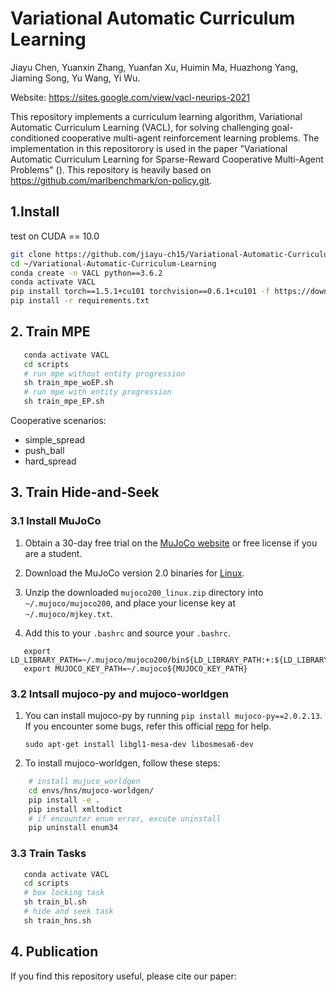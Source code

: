 # Variational Automatic Curriculum Learning

Jiayu Chen, Yuanxin Zhang, Yuanfan Xu, Huimin Ma, Huazhong Yang, Jiaming Song, Yu Wang, Yi Wu.

Website: https://sites.google.com/view/vacl-neurips-2021

This repository implements a curriculum learning algorithm, Variational Automatic Curriculum Learning (VACL), for solving challenging goal-conditioned cooperative multi-agent reinforcement learning problems. The implementation in this repositorory is used in the paper "Variational Automatic Curriculum Learning for Sparse-Reward Cooperative Multi-Agent Problems" (). This repository is heavily based on https://github.com/marlbenchmark/on-policy.git.

## 1.Install

test on CUDA == 10.0

```Bash
git clone https://github.com/jiayu-ch15/Variational-Automatic-Curriculum-Learning.git
cd ~/Variational-Automatic-Curriculum-Learning
conda create -n VACL python==3.6.2
conda activate VACL
pip install torch==1.5.1+cu101 torchvision==0.6.1+cu101 -f https://download.pytorch.org/whl/torch_stable.html
pip install -r requirements.txt
```

## 2. Train MPE

```Bash
   conda activate VACL
   cd scripts
   # run mpe without entity progression
   sh train_mpe_woEP.sh
   # run mpe with entity progression
   sh train_mpe_EP.sh
```
Cooperative scenarios:

- simple_spread
- push_ball
- hard_spread

## 3. Train Hide-and-Seek

### 3.1 Install MuJoCo

1. Obtain a 30-day free trial on the [MuJoCo website](https://www.roboti.us/license.html) or free license if you are a student. 

2. Download the MuJoCo version 2.0 binaries for [Linux](https://www.roboti.us/download/mujoco200_linux.zip).

3. Unzip the downloaded `mujoco200_linux.zip` directory into `~/.mujoco/mujoco200`, and place your license key at `~/.mujoco/mjkey.txt`.

4. Add this to your `.bashrc` and source your `.bashrc`.


``` 
   export LD_LIBRARY_PATH=~/.mujoco/mujoco200/bin${LD_LIBRARY_PATH:+:${LD_LIBRARY_PATH}}
   export MUJOCO_KEY_PATH=~/.mujoco${MUJOCO_KEY_PATH}
```

### 3.2 Intsall mujoco-py and mujoco-worldgen

1. You can install mujoco-py by running `pip install mujoco-py==2.0.2.13`. If you encounter some bugs, refer this official [repo](https://github.com/openai/mujoco-py) for help.

   ```
   sudo apt-get install libgl1-mesa-dev libosmesa6-dev
   ```

2. To install mujoco-worldgen, follow these steps:


``` Bash
    # install mujuco_worldgen
    cd envs/hns/mujoco-worldgen/
    pip install -e .
    pip install xmltodict
    # if encounter enum error, excute uninstall
    pip uninstall enum34
```

### 3.3 Train Tasks

``` Bash
   conda activate VACL
   cd scripts
   # box locking task
   sh train_bl.sh
   # hide and seek task
   sh train_hns.sh
```

## 4. Publication
If you find this repository useful, please cite our paper:

``` Bash
   
```

